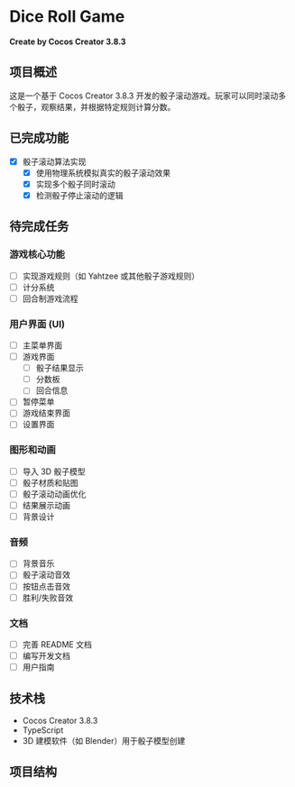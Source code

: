 # Dice Roll Game
**Create by Cocos Creator 3.8.3**

## 项目概述
这是一个基于 Cocos Creator 3.8.3 开发的骰子滚动游戏。玩家可以同时滚动多个骰子，观察结果，并根据特定规则计算分数。

## 已完成功能
- [x] 骰子滚动算法实现
  - [x] 使用物理系统模拟真实的骰子滚动效果
  - [x] 实现多个骰子同时滚动
  - [x] 检测骰子停止滚动的逻辑

## 待完成任务

### 游戏核心功能
- [ ] 实现游戏规则（如 Yahtzee 或其他骰子游戏规则）
- [ ] 计分系统
- [ ] 回合制游戏流程

### 用户界面 (UI)
- [ ] 主菜单界面
- [ ] 游戏界面
  - [ ] 骰子结果显示
  - [ ] 分数板
  - [ ] 回合信息
- [ ] 暂停菜单
- [ ] 游戏结束界面
- [ ] 设置界面

### 图形和动画
- [ ] 导入 3D 骰子模型
- [ ] 骰子材质和贴图
- [ ] 骰子滚动动画优化
- [ ] 结果展示动画
- [ ] 背景设计

### 音频
- [ ] 背景音乐
- [ ] 骰子滚动音效
- [ ] 按钮点击音效
- [ ] 胜利/失败音效

<!-- ### 5. 游戏玩法扩展
- [ ] 单人模式
- [ ] 多人模式（本地或在线）
- [ ] AI 对手 -->

<!-- ### 6. 数据管理
- [ ] 分数保存系统
- [ ] 最高分记录
- [ ] 游戏进度保存

### 7. 性能优化
- [ ] 资源加载优化
- [ ] 物理系统性能调优

### 8. 测试
- [ ] 单元测试
- [ ] 集成测试
- [ ] 性能测试
- [ ] 用户体验测试

### 9. 发布准备
- [ ] 图标设计
- [ ] 应用截图
- [ ] 编写应用描述
- [ ] 准备隐私政策 -->

### 文档
- [ ] 完善 README 文档
- [ ] 编写开发文档
- [ ] 用户指南

## 技术栈
- Cocos Creator 3.8.3
- TypeScript
- 3D 建模软件（如 Blender）用于骰子模型创建

## 项目结构
